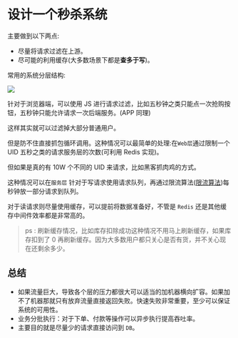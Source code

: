 # 设计一个秒杀系统

主要做到以下两点:

- 尽量将请求过滤在上游。
- 尽可能的利用缓存(大多数场景下都是**查多于写**)。

常用的系统分层结构:

![](https://ww4.sinaimg.cn/large/006tNc79ly1fmjw06nz2zj306f0fejrh.jpg)

针对于浏览器端，可以使用 JS 进行请求过滤，比如五秒钟之类只能点一次抢购按钮，五秒钟只能允许请求一次后端服务。(APP 同理)

这样其实就可以过滤掉大部分普通用户。

但是防不住直接抓包循环调用。这种情况可以最简单的处理:在`Web层`通过限制一个 UID 五秒之类的请求服务层的次数(可利用 Redis 实现)。

但如果是真的有 10W 个不同的 UID 来请求，比如黑客抓肉鸡的方式。

这种情况可以在`服务层` 针对于写请求使用请求队列，再通过限流算法([限流算法](https://github.com/crossoverJie/Java-Interview/blob/master/MD/Limiting.md))每秒钟放一部分请求到队列。

对于读请求则尽量使用缓存，可以提前将数据准备好，不管是 `Redis` 还是其他缓存中间件效率都是非常高的。

> ps : 刷新缓存情况，比如库存扣除成功这种情况不用马上刷新缓存，如果库存扣到了 0 再刷新缓存。因为大多数用户都只关心是否有货，并不关心现在还剩余多少。

## 总结

- 如果流量巨大，导致各个层的压力都很大可以适当的加机器横向扩容。如果加不了机器那就只有放弃流量直接返回失败。快速失败非常重要，至少可以保证系统的可用性。
- 业务分批执行：对于下单、付款等操作可以异步执行提高吞吐率。
- 主要目的就是尽量少的请求直接访问到 `DB`。
